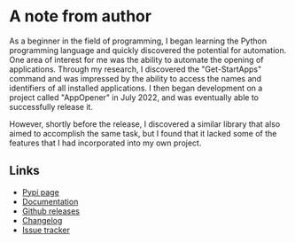 # A note from author

As a beginner in the field of programming, I began learning the Python programming language and quickly discovered the potential for automation. One area of interest for me was the ability to automate the opening of applications. Through my research, I discovered the "Get-StartApps" command and was impressed by the ability to access the names and identifiers of all installed applications. I then began development on a project called "AppOpener" in July 2022, and was eventually able to successfully release it.

However, shortly before the release, I discovered a similar library that also aimed to accomplish the same task, but I found that it lacked some of the features that I had incorporated into my own project.

## Links 

- <a href="https://pypi.org/project/appopener/" target="_blank">Pypi page</a>
- <a href="https://AppOpener.readthedocs.io/en/latest/" target="_blank">Documentation</a>
- <a href="https://github.com/athrvvvv/AppOpener/releases/" target="_blank">Github releases</a>
- <a href="https://github.com/athrvvvv/AppOpener/blob/module/CHANGELOG.md/" target="_blank">Changelog</a> 
- <a href="https://github.com/athrvvvv/AppOpener/issues/" target="_blank">Issue tracker</a>

